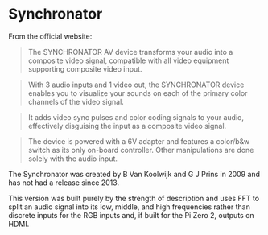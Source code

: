 # Synchronator

From the official website:

> The SYNCHRONATOR AV device transforms your audio into a composite video signal, compatible with all video equipment supporting composite video input.

> With 3 audio inputs and 1 video out, the SYNCHRONATOR device enables you to visualize your sounds on each of the primary color channels of the video signal.

> It adds video sync pulses and color coding signals to your audio, effectively disguising the input as a composite video signal.

> The device is powered with a 6V adapter and features a color/b&w switch as its only on-board controller. Other manipulations are done solely with the audio input.

The Synchronator was created by B Van Koolwijk and G J Prins in 2009 and has not had a release since 2013.

This version was built purely by the strength of description and uses FFT to split an audio signal into its low, middle, and high frequencies rather than discrete inputs for the RGB inputs and, if built for the Pi Zero 2, outputs on HDMI.